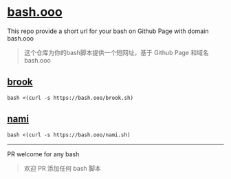 # [bash.ooo](https://github.com/txthinking/bash)

This repo provide a short url for your bash on Github Page with domain bash.ooo
> 这个仓库为你的bash脚本提供一个短网址，基于 Github Page 和域名 bash.ooo

## [brook](https://github.com/txthinking/brook)

```
bash <(curl -s https://bash.ooo/brook.sh)
```

## [nami](https://github.com/txthinking/nami)

```
bash <(curl -s https://bash.ooo/nami.sh)
```
---

PR welcome for any bash
> 欢迎 PR 添加任何 bash 脚本
